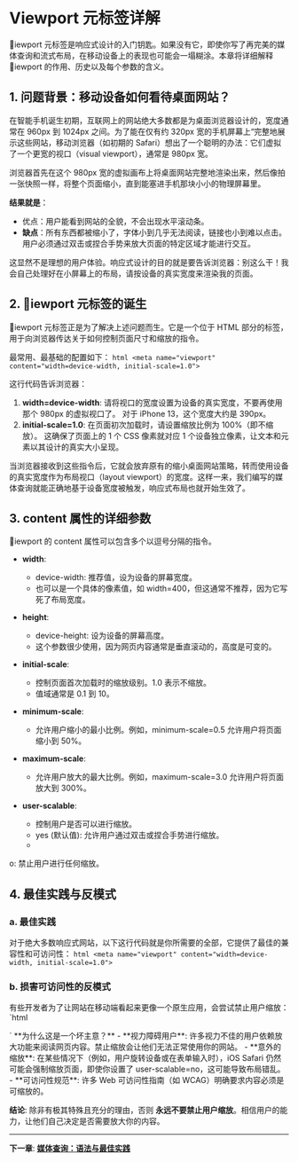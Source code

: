 ﻿# Viewport 元标签详解

iewport 元标签是响应式设计的入门钥匙。如果没有它，即使你写了再完美的媒体查询和流式布局，在移动设备上的表现也可能会一塌糊涂。本章将详细解释 iewport 的作用、历史以及每个参数的含义。

## 1. 问题背景：移动设备如何看待桌面网站？

在智能手机诞生初期，互联网上的网站绝大多数都是为桌面浏览器设计的，宽度通常在 960px 到 1024px 之间。为了能在仅有约 320px 宽的手机屏幕上“完整地展示这些网站，移动浏览器（如初期的 Safari）想出了一个聪明的办法：它们虚拟了一个更宽的视口（visual viewport），通常是 980px 宽。

浏览器首先在这个 980px 宽的虚拟画布上将桌面网站完整地渲染出来，然后像拍一张快照一样，将整个页面缩小，直到能塞进手机那块小小的物理屏幕里。

**结果就是**：
- 优点：用户能看到网站的全貌，不会出现水平滚动条。
- **缺点**：所有东西都被缩小了，字体小到几乎无法阅读，链接也小到难以点击。用户必须通过双击或捏合手势来放大页面的特定区域才能进行交互。

这显然不是理想的用户体验。响应式设计的目的就是要告诉浏览器：别这么干！我会自己处理好在小屏幕上的布局，请按设备的真实宽度来渲染我的页面。

## 2. iewport 元标签的诞生

iewport 元标签正是为了解决上述问题而生。它是一个位于 HTML <head> 部分的标签，用于向浏览器传达关于如何控制页面尺寸和缩放的指令。

最常用、最基础的配置如下：
`html
<meta name="viewport" content="width=device-width, initial-scale=1.0">
`

这行代码告诉浏览器：
1.  **width=device-width**: 请将视口的宽度设置为设备的真实宽度，不要再使用那个 980px 的虚拟视口了。 对于 iPhone 13，这个宽度大约是 390px。
2.  **initial-scale=1.0**: 在页面初次加载时，请设置缩放比例为 100%（即不缩放）。 这确保了页面上的 1 个 CSS 像素就对应 1 个设备独立像素，让文本和元素以其设计的真实大小呈现。

当浏览器接收到这些指令后，它就会放弃原有的缩小桌面网站策略，转而使用设备的真实宽度作为布局视口（layout viewport）的宽度。这样一来，我们编写的媒体查询就能正确地基于设备宽度被触发，响应式布局也就开始生效了。

## 3. content 属性的详细参数

iewport 的 content 属性可以包含多个以逗号分隔的指令。

- **width**:
  - device-width: 推荐值，设为设备的屏幕宽度。
  - 也可以是一个具体的像素值，如 width=400，但这通常不推荐，因为它写死了布局宽度。

- **height**:
  - device-height: 设为设备的屏幕高度。
  - 这个参数很少使用，因为网页内容通常是垂直滚动的，高度是可变的。

- **initial-scale**:
  - 控制页面首次加载时的缩放级别。1.0 表示不缩放。
  - 值域通常是 0.1 到 10。

- **minimum-scale**:
  - 允许用户缩小的最小比例。例如，minimum-scale=0.5 允许用户将页面缩小到 50%。

- **maximum-scale**:
  - 允许用户放大的最大比例。例如，maximum-scale=3.0 允许用户将页面放大到 300%。

- **user-scalable**:
  - 控制用户是否可以进行缩放。
  - yes (默认值): 允许用户通过双击或捏合手势进行缩放。
  - 
o: 禁止用户进行任何缩放。

## 4. 最佳实践与反模式

### a. 最佳实践
对于绝大多数响应式网站，以下这行代码就是你所需要的全部，它提供了最佳的兼容性和可访问性：
`html
<meta name="viewport" content="width=device-width, initial-scale=1.0">
`

### b. 损害可访问性的反模式
有些开发者为了让网站在移动端看起来更像一个原生应用，会尝试禁止用户缩放：
`html
<!-- 不推荐！这会损害可访问性！ -->
<meta name="viewport" content="width=device-width, initial-scale=1.0, maximum-scale=1.0, user-scalable=no">
`
**为什么这是一个坏主意？**
- **视力障碍用户**: 许多视力不佳的用户依赖放大功能来阅读网页内容。禁止缩放会让他们无法正常使用你的网站。
- **意外的缩放**: 在某些情况下（例如，用户旋转设备或在表单输入时），iOS Safari 仍然可能会强制缩放页面，即使你设置了 user-scalable=no，这可能导致布局错乱。
- **可访问性规范**: 许多 Web 可访问性指南（如 WCAG）明确要求内容必须是可缩放的。

**结论**: 除非有极其特殊且充分的理由，否则 **永远不要禁止用户缩放**。相信用户的能力，让他们自己决定是否需要放大你的内容。

---
**下一章**: **[媒体查询：语法与最佳实践](media-queries.md)**
